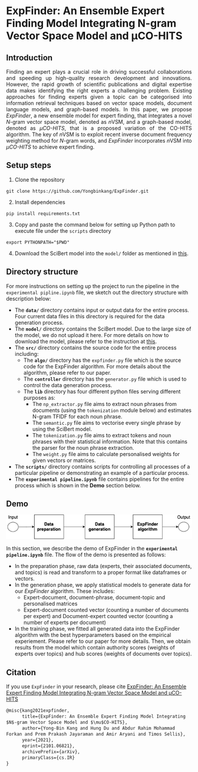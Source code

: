 # ExpFinder: An Ensemble Expert Finding Model Integrating N-gram Vector Space Model and μCO-HITS

## Introduction
<p align="justify">
Finding an expert plays a crucial role in driving successful collaborations and speeding up high-quality research development and innovations. However, the rapid growth of scientific publications and digital expertise data makes identifying the right experts a challenging problem. Existing approaches for finding experts given a topic can be categorised into information retrieval techniques based on vector space models, document language models, and graph-based models. In this paper, we propose <i>ExpFinder</i>, a new ensemble model for expert finding, that integrates a novel <i>N</i>-gram vector space model, denoted as <i>n</i>VSM, and a graph-based model, denoted as <i>μCO-HITS</i>, that is a proposed variation of the CO-HITS algorithm. The key of <i>n</i>VSM is to exploit recent inverse document frequency weighting method for <i>N</i>-gram words, and <i>ExpFinder</i> incorporates <i>n</i>VSM into <i>μCO-HITS</i> to achieve expert finding. 
</p>

## Setup steps
1. Clone the repository
```
git clone https://github.com/Yongbinkang/ExpFinder.git
```
2. Install dependencies
```
pip install requirements.txt
```
3. Copy and paste the command below for setting up Python path to execute file under the `scripts` directory
```
export PYTHONPATH="$PWD"
```
4. Download the SciBert model into the `model/` folder as mentioned in [this](https://github.com/Yongbinkang/ExpFinder/tree/main/model).

## Directory structure

For more instructions on setting up the project to run the pipeline in the `experimental pipline.ipynb` file, we sketch out the directory structure with description below:

* The __`data/`__ directory contains input or output data for the entire process. Four current data files in this directory is required for the data generation process.
* The __`model/`__ directory contains the SciBert model. Due to the large size of the model, we do not upload it here. For more details on how to download the model, please refer to the instruction at [this](https://github.com/Yongbinkang/ExpFinder/blob/main/model/README.md).
* The __`src/`__ directory contains the source code for the entire process including:
  * The __`algo/`__ directory has the `expfinder.py` file which is the source code for the ExpFinder algorithm. For more details about the algorithm, please refer to our paper.
  * The __`controller`__ directory has the `generator.py` file which is used to control the data generation process.
  * The __`lib`__ directory has four different python files serving different purposes as:
    * The `np_extractor.py` file aims to extract noun phrases from documents (using the `tokenization` module below) and estimates N-gram TFIDF for each noun phrase.
    * The `semantic.py` file aims to vectorise every single phrase by using the SciBert model.
    * The `tokenization.py` file aims to extract tokens and noun phrases with their statistical information. Note that this contains the parser for the noun phrase extraction.
    * The `weight.py` file aims to calculate personalised weights for given vectors or matrices.
* The __`scripts/`__ directory contains scripts for controlling all processes of a particular pipeline or demonstrating an example of a particular process.
* The __`experimental pipeline.ipynb`__ file contains pipelines for the entire process which is shown in the __Demo__ section below.

## Demo

![Execution flow](https://github.com/Yongbinkang/ExpFinder/blob/main/images/flow.png)

In this section, we describe the demo of ExpFinder in the __`experimental pipeline.ipynb`__ file. The flow of the demo is presented as follows:

* In the preparation phase, raw data (experts, their associated documents, and topics) is read and transform to a proper format like dataframes or vectors.
* In the generation phase, we apply statistical models to generate data for our *ExpFinder* algorithm. These includes:
  * Expert-document, document-phrase, document-topic and personalised matrices
  * Expert-document counted vector (counting a number of documents per expert) and Document-expert counted vector (counting a number of experts per document)
* In the training phase, we fitted all generated data into the ExpFinder algorithm with the best hyperparameters based on the empirical experiement. Please refer to our paper for more details. Then, we obtain results from the model which contain authority scores (weights of experts over topics) and hub scores (weights of documents over topics).

## Citation

If you use `ExpFinder` in your research, please cite [ExpFinder: An Ensemble Expert Finding Model Integrating N-gram Vector Space Model and μCO-HITS](https://arxiv.org/abs/2101.06821)

```
@misc{kang2021expfinder,
      title={ExpFinder: An Ensemble Expert Finding Model Integrating $N$-gram Vector Space Model and $\mu$CO-HITS}, 
      author={Yong-Bin Kang and Hung Du and Abdur Rahim Mohammad Forkan and Prem Prakash Jayaraman and Amir Aryani and Timos Sellis},
      year={2021},
      eprint={2101.06821},
      archivePrefix={arXiv},
      primaryClass={cs.IR}
}
```
